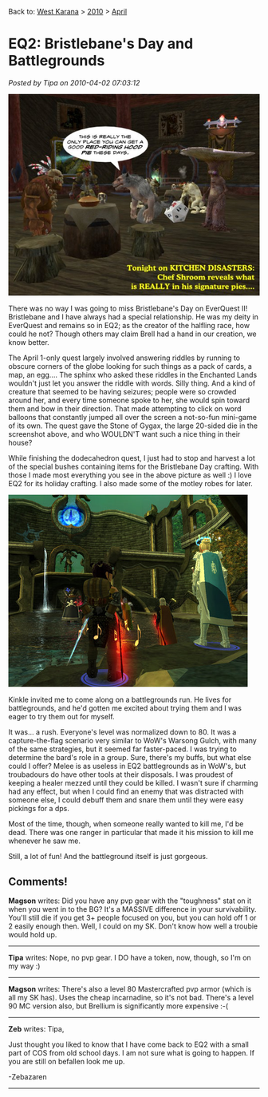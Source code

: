 Back to: [West Karana](/posts/westkarana.md) > [2010](/posts/2010/westkarana.md) > [April](./westkarana.md)
# EQ2: Bristlebane's Day and Battlegrounds

*Posted by Tipa on 2010-04-02 07:03:12*

![](../../../uploads/2010/04/kitchen.jpg "I need to see if they've added any more monster friends to the Station Store.")

There was no way I was going to miss Bristlebane's Day on EverQuest II! Bristlebane and I have always had a special relationship. He was my deity in EverQuest and remains so in EQ2; as the creator of the halfling race, how could he not? Though others may claim Brell had a hand in our creation, we know better.

The April 1-only quest largely involved answering riddles by running to obscure corners of the globe looking for such things as a pack of cards, a map, an egg.... The sphinx who asked these riddles in the Enchanted Lands wouldn't just let you answer the riddle with words. Silly thing. And a kind of creature that seemed to be having seizures; people were so crowded around her, and every time someone spoke to her, she would spin toward them and bow in their direction. That made attempting to click on word balloons that constantly jumped all over the screen a not-so-fun mini-game of its own. The quest gave the Stone of Gygax, the large 20-sided die in the screenshot above, and who WOULDN'T want such a nice thing in their house?

While finishing the dodecahedron quest, I just had to stop and harvest a lot of the special bushes containing items for the Bristlebane Day crafting. With those I made most everything you see in the above picture as well :) I love EQ2 for its holiday crafting. I also made some of the motley robes for later.

![](../../../uploads/2010/04/EverQuest2-2010-04-01-23-13-40-97.jpg "Battlegrounds!")

Kinkle invited me to come along on a battlegrounds run. He lives for battlegrounds, and he'd gotten me excited about trying them and I was eager to try them out for myself.

It was... a rush. Everyone's level was normalized down to 80. It was a capture-the-flag scenario very similar to WoW's Warsong Gulch, with many of the same strategies, but it seemed far faster-paced. I was trying to determine the bard's role in a group. Sure, there's my buffs, but what else could I offer? Melee is as useless in EQ2 battlegrounds as in WoW's, but troubadours do have other tools at their disposals. I was proudest of keeping a healer mezzed until they could be killed. I wasn't sure if charming had any effect, but when I could find an enemy that was distracted with someone else, I could debuff them and snare them until they were easy pickings for a dps.

Most of the time, though, when someone really wanted to kill me, I'd be dead. There was one ranger in particular that made it his mission to kill me whenever he saw me.

Still, a lot of fun! And the battleground itself is just gorgeous.

## Comments!

**Magson** writes: Did you have any pvp gear with the "toughness" stat on it when you went in to the BG? It's a MASSIVE difference in your survivability. You'll still die if you get 3+ people focused on you, but you can hold off 1 or 2 easily enough then. Well, I could on my SK. Don't know how well a troubie would hold up.

---

**Tipa** writes: Nope, no pvp gear. I DO have a token, now, though, so I'm on my way :)

---

**Magson** writes: There's also a level 80 Mastercrafted pvp armor (which is all my SK has). Uses the cheap incarnadine, so it's not bad. There's a level 90 MC version also, but Brellium is significantly more expensive :-(

---

**Zeb** writes: Tipa,

Just thought you liked to know that I have come back to EQ2 with a small part of COS from old school days. I am not sure what is going to happen. If you are still on befallen look me up.

-Zebazaren

---

